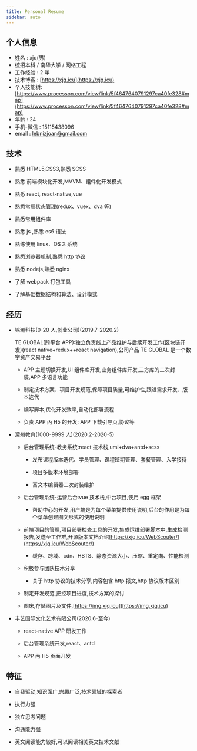 ```yaml
---
title: Personal Resume
sidebar: auto
---
```


## 个人信息

- 姓名 : xjq(男)
- 统招本科 / 南华大学 / 网络工程
- 工作经验 : 2 年
- 技术博客 : [https://xjq.icu](https://xjq.icu)
- 个人技能树:[https://www.processon.com/view/link/5f4647640791297ca40fe328#map](https://www.processon.com/view/link/5f4647640791297ca40fe328#map)
- 年龄 : 24
- 手机-微信 : 15115438096
- email : lebnizjoan@gmail.com

## 技术

- 熟悉 HTML5,CSS3,熟悉 SCSS

- 熟悉 前端模块化开发,MVVM、组件化开发模式

- 熟悉 react, react-native,vue

- 熟悉常用状态管理(redux、vuex、dva 等)

- 熟悉常用组件库

- 熟悉 js ,熟悉 es6 语法

- 熟练使用 linux、OS X 系统

- 熟悉浏览器机制,熟悉 http 协议

- 熟悉 nodejs,熟悉 nginx

- 了解 webpack 打包工具

- 了解基础数据结构和算法、设计模式

## 经历

- 铭瀚科技(0-20 人,创业公司)(2019.7-2020.2)

  TE GLOBAL(跨平台 APP):独立负责线上产品维护与后续开发工作(区块链开发)(react native+redux++react navigation),公司产品 TE GLOBAL 是一个数字资产交易平台

  - APP 主题切换开发,UI 组件库开发,业务组件库开发,三方库的二次封装,APP 多语言功能

  - 制定技术方案、项目开发规范,保障项目质量,可维护性,跟进需求开发、版本迭代

  - 编写脚本,优化开发效率,自动化部署流程

  - 负责 APP 內 H5 的开发: APP 下载引导页,协议等

- 潭州教育(1000-9999 人)(2020.2-2020-5)

  - 后台管理系统-教务系统:react 技术栈,umi+dva+antd+scss

    - 发布课程版本迭代、学员管理、课程班期管理、套餐管理、入学接待

    - 项目多版本环境部署

    - 富文本编辑器二次封装维护

  - 后台管理系统-运营后台:vue 技术栈,中台项目,使用 egg 框架

    - 帮助中心的开发,用户端是为每个菜单提供使用说明,后台的作用是为每个菜单创建图文形式的使用说明

  - 前端项目的管理,项目部署检查工具的开发,集成运维部署脚本中,生成检测报告,发送至工作群,开源版本文档介绍[https://xjq.icu/WebScouter/](https://xjq.icu/WebScouter/)

    - 缓存、跨域、cdn、HSTS、静态资源大小、压缩、重定向、性能检测

  - 积极参与团队技术分享

    - 关于 http 协议的技术分享,内容包含 http 报文,http 协议版本区别

  - 制定开发规范,把控项目进度,技术方案的探讨

  - 图床,存储图片及文件,[https://img.xjq.icu](https://img.xjq.icu)

- 丰艺国际文化艺术有限公司(2020.6-至今)

  - react-native APP 研发工作

  - 后台管理系统开发,react、antd

  - APP 內 H5 页面开发

## 特征

- 自我驱动,知识面广,兴趣广泛,技术领域的探索者

- 执行力强

- 独立思考问题

- 沟通能力强

- 英文阅读能力较好,可以阅读相关英文技术文献
